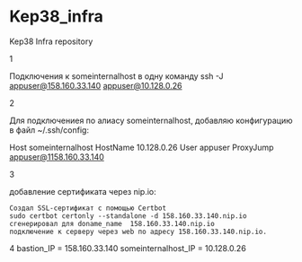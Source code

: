 # Kep38_infra
Kep38 Infra repository

1

Подключения к someinternalhost в одну команду ssh -J appuser@158.160.33.140 appuser@10.128.0.26

2

Для подключениея по алиасу someinternalhost, добавляю конфигурацию в файл ~/.ssh/config:

Host someinternalhost
  HostName 10.128.0.26
  User appuser
  ProxyJump appuser@1158.160.33.140

3

добавление сертификата через nip.io:

    Создал SSL-сертификат с помощью Certbot
    sudo certbot certonly --standalone -d 158.160.33.140.nip.io
    сгенерировал для doname_name  158.160.33.140.nip.io
    подключение к серверу через web по адресу 158.160.33.140.nip.io.
    
4
bastion_IP = 158.160.33.140
someinternalhost_IP = 10.128.0.26
